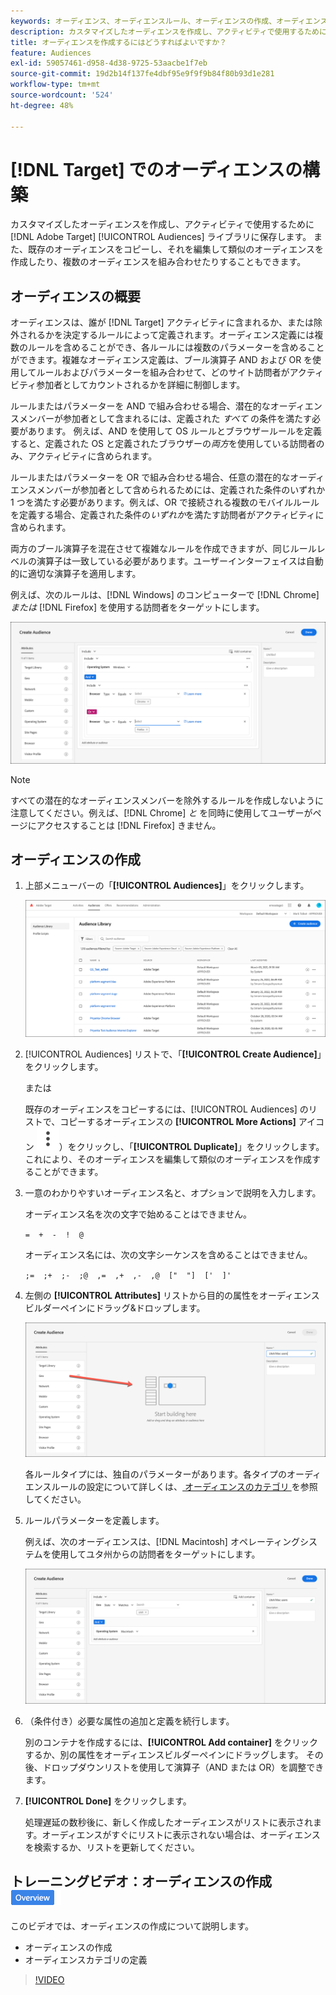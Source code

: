 ```yaml
---
keywords: オーディエンス、オーディエンスルール、オーディエンスの作成、オーディエンスの作成
description: カスタマイズしたオーディエンスを作成し、アクティビティで使用するために  [!DNL Adobe Target] [!UICONTROL Audiences] ライブラリに保存する方法を説明します。
title: オーディエンスを作成するにはどうすればよいですか？
feature: Audiences
exl-id: 59057461-d958-4d38-9725-53aacbe1f7eb
source-git-commit: 19d2b14f137fe4dbf95e9f9f9b84f80b93d1e281
workflow-type: tm+mt
source-wordcount: '524'
ht-degree: 48%

---
```


# [!DNL Target] でのオーディエンスの構築

カスタマイズしたオーディエンスを作成し、アクティビティで使用するために [!DNL Adobe Target] [!UICONTROL Audiences] ライブラリに保存します。 また、既存のオーディエンスをコピーし、それを編集して類似のオーディエンスを作成したり、複数のオーディエンスを組み合わせたりすることもできます。

## オーディエンスの概要

オーディエンスは、誰が [!DNL Target] アクティビティに含まれるか、または除外されるかを決定するルールによって定義されます。オーディエンス定義には複数のルールを含めることができ、各ルールには複数のパラメーターを含めることができます。複雑なオーディエンス定義は、ブール演算子 AND および OR を使用してルールおよびパラメーターを組み合わせて、どのサイト訪問者がアクティビティ参加者としてカウントされるかを詳細に制御します。

ルールまたはパラメーターを AND で組み合わせる場合、潜在的なオーディエンスメンバーが参加者として含まれるには、定義された *すべて* の条件を満たす必要があります。 例えば、AND を使用して OS ルールとブラウザールールを定義すると、定義された OS と定義されたブラウザーの&#x200B;*両方*&#x200B;を使用している訪問者のみ、アクティビティに含められます。

ルールまたはパラメーターを OR で組み合わせる場合、任意の潜在的なオーディエンスメンバーが参加者として含められるためには、定義された条件のいずれか 1 つを満たす必要があります。例えば、OR で接続される複数のモバイルルールを定義する場合、定義された条件の&#x200B;*いずれか*&#x200B;を満たす訪問者がアクティビティに含められます。

両方のブール演算子を混在させて複雑なルールを作成できますが、同じルールレベルの演算子は一致している必要があります。ユーザーインターフェイスは自動的に適切な演算子を適用します。

例えば、次のルールは、[!DNL Windows] のコンピューターで [!DNL Chrome] *または* [!DNL Firefox] を使用する訪問者をターゲットにします。

![オーディエンスを作成](assets/audience_create.png)

>[!NOTE]
>
>すべての潜在的なオーディエンスメンバーを除外するルールを作成しないように注意してください。例えば、[!DNL Chrome] *と* を同時に使用してユーザーがページにアクセスすることは [!DNL Firefox] きません。

## オーディエンスの作成

1. 上部メニューバーの「**[!UICONTROL Audiences]**」をクリックします。

   ![audiences_list 画像 ](assets/audiences_list.png)

1. [!UICONTROL Audiences] リストで、「**[!UICONTROL Create Audience]**」をクリックします。

   または

   既存のオーディエンスをコピーするには、[!UICONTROL Audiences] のリストで、コピーするオーディエンスの **[!UICONTROL More Actions]** アイコン ![ その他のアクション アイコン ](/help/main/assets/icons/MoreSmallListVert.svg)）をクリックし、「**[!UICONTROL Duplicate]**」をクリックします。 これにより、そのオーディエンスを編集して類似のオーディエンスを作成することができます。

1. 一意のわかりやすいオーディエンス名と、オプションで説明を入力します。

   オーディエンス名を次の文字で始めることはできません。

   `=  +  -  !  @`

   オーディエンス名には、次の文字シーケンスを含めることはできません。

   `;=  ;+  ;-  ;@  ,=  ,+  ,-  ,@  ["  "]  ['  ]'`

1. 左側の **[!UICONTROL Attributes]** リストから目的の属性をオーディエンスビルダーペインにドラッグ&amp;ドロップします。

   ![ 属性をドラッグ&amp;ドロップ ](assets/drag-attribute.png)

   各ルールタイプには、独自のパラメーターがあります。各タイプのオーディエンスルールの設定について詳しくは、[ オーディエンスのカテゴリ ](/help/main/c-target/c-audiences/c-target-rules/target-rules.md#concept_E3A77E42F1644503A829B5107B20880D) を参照してください。

1. ルールパラメーターを定義します。

   例えば、次のオーディエンスは、[!DNL Macintosh] オペレーティングシステムを使用してユタ州からの訪問者をターゲットにします。

   ![ ユタ州/Macintosh オーディエンス ](assets/adience-builder.png)

1. （条件付き）必要な属性の追加と定義を続行します。

   別のコンテナを作成するには、**[!UICONTROL Add container]** をクリックするか、別の属性をオーディエンスビルダーペインにドラッグします。 その後、ドロップダウンリストを使用して演算子（AND または OR）を調整できます。

1. **[!UICONTROL Done]** をクリックします。

   処理遅延の数秒後に、新しく作成したオーディエンスがリストに表示されます。オーディエンスがすぐにリストに表示されない場合は、オーディエンスを検索するか、リストを更新してください。

## トレーニングビデオ：オーディエンスの作成 ![ 概要バッジ ](/help/main/assets/overview.png)

このビデオでは、オーディエンスの作成について説明します。

* オーディエンスの作成
* オーディエンスカテゴリの定義

>[!VIDEO](https://video.tv.adobe.com/v/17392)
